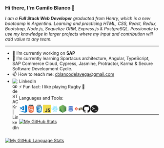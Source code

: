 ### Hi there, I'm Camilo Blanco 👋

<p><em>I am a <strong> Full Stack Web Developer</strong> graduated from Henry, which is a  new bootcamp in Argentina. Learning and practicing HTML, CSS, React, Redux, Bootstrap, Node.js, Sequelize ORM, Express.js & PostgreSQL. Passionate to use my knowledge in larger projects where my input and contribution will add value to any team.</em></p>

----------------------------------------------------------------------------------------------------------------------

- 🔭 I’m currently working on <strong>SAP</strong>
- 🌱 I’m currently learning Spartacus architecture, Angular, TypeScript, SAP Commerce Cloud, Cypress, Jasmine, Protractor, Karma & Secure Software Development Cycle.
- 📫  How to reach me: cblancodelavega@gmail.com
- [<img align="left" alt="codeSTACKr | LinkedIn" width="22px" src="https://cdn.jsdelivr.net/npm/simple-icons@v3/icons/linkedin.svg" />](https://www.linkedin.com/in/camilo-blanco-de-la-vega-51a6a51b0/) LinkedIn
- ⚡ Fun fact: I like playing Rugby 🏉

Languages and Tools:

<img align="left" alt="Visual Studio Code" width="26px" src="https://raw.githubusercontent.com/github/explore/80688e429a7d4ef2fca1e82350fe8e3517d3494d/topics/visual-studio-code/visual-studio-code.png" />
<img align="left" alt="HTML5" width="26px" src="https://raw.githubusercontent.com/github/explore/80688e429a7d4ef2fca1e82350fe8e3517d3494d/topics/html/html.png" />
<img align="left" alt="CSS3" width="26px" src="https://raw.githubusercontent.com/github/explore/80688e429a7d4ef2fca1e82350fe8e3517d3494d/topics/css/css.png" />
<img align="left" alt="JavaScript" width="26px" src="https://raw.githubusercontent.com/github/explore/80688e429a7d4ef2fca1e82350fe8e3517d3494d/topics/javascript/javascript.png" />
<img align="left" alt="React" width="26px" src="https://raw.githubusercontent.com/github/explore/80688e429a7d4ef2fca1e82350fe8e3517d3494d/topics/react/react.png" />
<img align="left" alt="Node.js" width="26px" src="https://raw.githubusercontent.com/github/explore/80688e429a7d4ef2fca1e82350fe8e3517d3494d/topics/nodejs/nodejs.png" />
<img align="left" alt="SQL" width="26px" src="https://raw.githubusercontent.com/github/explore/80688e429a7d4ef2fca1e82350fe8e3517d3494d/topics/sql/sql.png" />
<img align="left" alt="Git" width="26px" src="https://raw.githubusercontent.com/github/explore/80688e429a7d4ef2fca1e82350fe8e3517d3494d/topics/git/git.png" />
<img align="left" alt="GitHub" width="26px" src="https://raw.githubusercontent.com/github/explore/78df643247d429f6cc873026c0622819ad797942/topics/github/github.png" />
<img align="left" alt="Terminal" width="26px" src="https://raw.githubusercontent.com/github/explore/80688e429a7d4ef2fca1e82350fe8e3517d3494d/topics/terminal/terminal.png" />

<br />

----------------------------------------------------------------------------------------------------------------------


[![My GitHub Stats](https://github-readme-stats.vercel.app/api/?username=CamiloJBlanco&count_private=true&theme=tokyonight&showicons=true)]()

<br />

[![My GitHub Language Stats](https://github-readme-stats.vercel.app/api/top-langs/?username=CamiloJBlanco&langs_count=5&theme=tokyonight)]()
